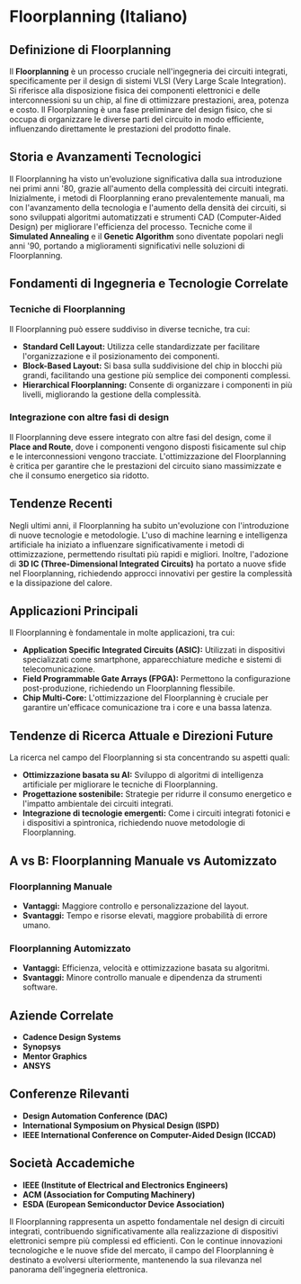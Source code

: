 # Floorplanning (Italiano)

## Definizione di Floorplanning

Il **Floorplanning** è un processo cruciale nell'ingegneria dei circuiti integrati, specificamente per il design di sistemi VLSI (Very Large Scale Integration). Si riferisce alla disposizione fisica dei componenti elettronici e delle interconnessioni su un chip, al fine di ottimizzare prestazioni, area, potenza e costo. Il Floorplanning è una fase preliminare del design fisico, che si occupa di organizzare le diverse parti del circuito in modo efficiente, influenzando direttamente le prestazioni del prodotto finale.

## Storia e Avanzamenti Tecnologici

Il Floorplanning ha visto un'evoluzione significativa dalla sua introduzione nei primi anni '80, grazie all'aumento della complessità dei circuiti integrati. Inizialmente, i metodi di Floorplanning erano prevalentemente manuali, ma con l'avanzamento della tecnologia e l'aumento della densità dei circuiti, si sono sviluppati algoritmi automatizzati e strumenti CAD (Computer-Aided Design) per migliorare l'efficienza del processo. Tecniche come il **Simulated Annealing** e il **Genetic Algorithm** sono diventate popolari negli anni '90, portando a miglioramenti significativi nelle soluzioni di Floorplanning.

## Fondamenti di Ingegneria e Tecnologie Correlate

### Tecniche di Floorplanning

Il Floorplanning può essere suddiviso in diverse tecniche, tra cui:

- **Standard Cell Layout:** Utilizza celle standardizzate per facilitare l'organizzazione e il posizionamento dei componenti.
- **Block-Based Layout:** Si basa sulla suddivisione del chip in blocchi più grandi, facilitando una gestione più semplice dei componenti complessi.
- **Hierarchical Floorplanning:** Consente di organizzare i componenti in più livelli, migliorando la gestione della complessità.

### Integrazione con altre fasi di design

Il Floorplanning deve essere integrato con altre fasi del design, come il **Place and Route**, dove i componenti vengono disposti fisicamente sul chip e le interconnessioni vengono tracciate. L'ottimizzazione del Floorplanning è critica per garantire che le prestazioni del circuito siano massimizzate e che il consumo energetico sia ridotto.

## Tendenze Recenti

Negli ultimi anni, il Floorplanning ha subito un'evoluzione con l'introduzione di nuove tecnologie e metodologie. L'uso di machine learning e intelligenza artificiale ha iniziato a influenzare significativamente i metodi di ottimizzazione, permettendo risultati più rapidi e migliori. Inoltre, l'adozione di **3D IC (Three-Dimensional Integrated Circuits)** ha portato a nuove sfide nel Floorplanning, richiedendo approcci innovativi per gestire la complessità e la dissipazione del calore.

## Applicazioni Principali

Il Floorplanning è fondamentale in molte applicazioni, tra cui:

- **Application Specific Integrated Circuits (ASIC):** Utilizzati in dispositivi specializzati come smartphone, apparecchiature mediche e sistemi di telecomunicazione.
- **Field Programmable Gate Arrays (FPGA):** Permettono la configurazione post-produzione, richiedendo un Floorplanning flessibile.
- **Chip Multi-Core:** L'ottimizzazione del Floorplanning è cruciale per garantire un'efficace comunicazione tra i core e una bassa latenza.

## Tendenze di Ricerca Attuale e Direzioni Future

La ricerca nel campo del Floorplanning si sta concentrando su aspetti quali:

- **Ottimizzazione basata su AI:** Sviluppo di algoritmi di intelligenza artificiale per migliorare le tecniche di Floorplanning.
- **Progettazione sostenibile:** Strategie per ridurre il consumo energetico e l'impatto ambientale dei circuiti integrati.
- **Integrazione di tecnologie emergenti:** Come i circuiti integrati fotonici e i dispositivi a spintronica, richiedendo nuove metodologie di Floorplanning.

## A vs B: Floorplanning Manuale vs Automizzato

### Floorplanning Manuale

- **Vantaggi:** Maggiore controllo e personalizzazione del layout.
- **Svantaggi:** Tempo e risorse elevati, maggiore probabilità di errore umano.

### Floorplanning Automizzato

- **Vantaggi:** Efficienza, velocità e ottimizzazione basata su algoritmi.
- **Svantaggi:** Minore controllo manuale e dipendenza da strumenti software.

## Aziende Correlate

- **Cadence Design Systems**
- **Synopsys**
- **Mentor Graphics**
- **ANSYS**

## Conferenze Rilevanti

- **Design Automation Conference (DAC)**
- **International Symposium on Physical Design (ISPD)**
- **IEEE International Conference on Computer-Aided Design (ICCAD)**

## Società Accademiche

- **IEEE (Institute of Electrical and Electronics Engineers)**
- **ACM (Association for Computing Machinery)**
- **ESDA (European Semiconductor Device Association)**

Il Floorplanning rappresenta un aspetto fondamentale nel design di circuiti integrati, contribuendo significativamente alla realizzazione di dispositivi elettronici sempre più complessi ed efficienti. Con le continue innovazioni tecnologiche e le nuove sfide del mercato, il campo del Floorplanning è destinato a evolversi ulteriormente, mantenendo la sua rilevanza nel panorama dell'ingegneria elettronica.